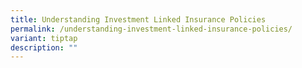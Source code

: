 ```yaml
---
title: Understanding Investment Linked Insurance Policies
permalink: /understanding-investment-linked-insurance-policies/
variant: tiptap
description: ""
---
```

